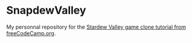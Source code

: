 # SnapdewValley

My personnal repository for the [Stardew Valley game clone tutorial from freeCodeCamp.org](https://youtu.be/R9apl6B_ZgI).
